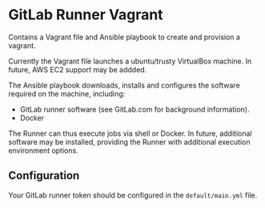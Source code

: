 # GitLab Runner Vagrant

Contains a Vagrant file and Ansible playbook to create and provision a vagrant.

Currently the Vagrant file launches a ubuntu/trusty VirtualBox machine. In future, AWS EC2 support
may be addded.

The Ansible playbook downloads, installs and configures the software required on the machine, including:

* GitLab runner software (see GitLab.com for background information).
* Docker

The Runner can thus execute jobs via shell or Docker. In future, additional software may be installed, providing the Runner with additional
execution environment options.

## Configuration

Your GitLab runner token should be configured in the ```default/main.yml``` file. 
